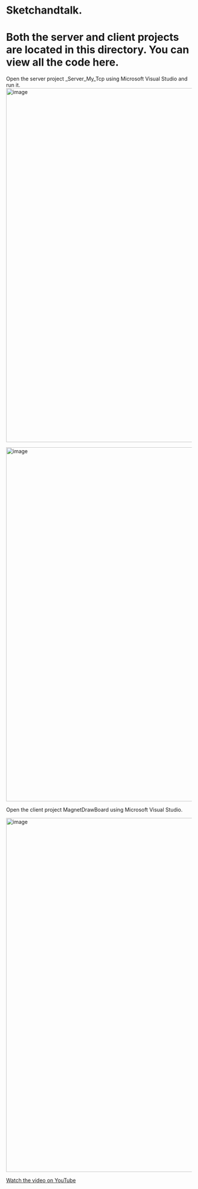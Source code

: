 # Sketchandtalk.
# Both the server and client projects are located in this directory. You can view all the code here.

Open the server project _Server_My_Tcp using Microsoft Visual Studio and run it.
<img width="959" alt="image" src="https://github.com/user-attachments/assets/90c02930-ca94-4117-aae2-0852703f97b8">

<img width="959" alt="image" src="https://github.com/user-attachments/assets/e6f38a4e-7448-4d43-af13-8f52635c849a">

Open the client project MagnetDrawBoard using Microsoft Visual Studio.

<img width="959" alt="image" src="https://github.com/user-attachments/assets/31c0c988-74f7-4652-9010-3ae06abebd21">

[Watch the video on YouTube]( https://youtu.be/_BQp3FuIl5Y?si=_YEfACrCdcVnm9rN)

